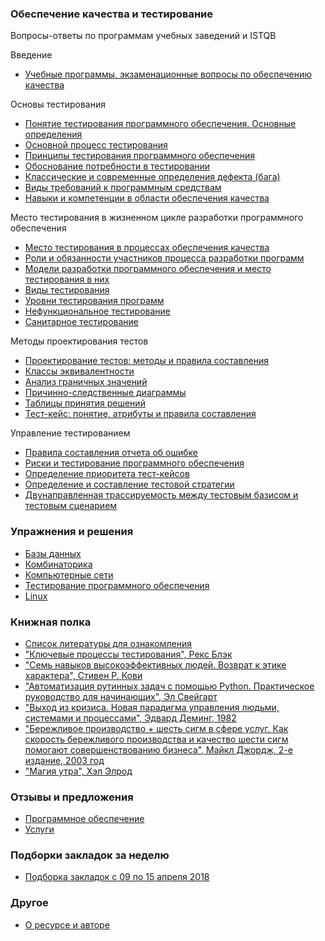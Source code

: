 <meta name="google-site-verification" content="wZ7jFu3GEXok3xG01-8W7Y7kqwt2_2gW21x1BYnjqko" />

### Обеспечение качества и тестирование

Вопросы-ответы по программам учебных заведений и ISTQB

Введение

* [Учебные программы, экзаменационные вопросы по обеспечению качества](2016-08-14-educational-programs-exam-questions-and-literature.md)

Основы тестирования

* [Понятие тестирования программного обеспечения. Основные определения](2017-05-07-software-testing-list-of-definitions.md)
* [Основной процесс тестирования](2019-05-04-critical-testing-process.md)
* [Принципы тестирования программного обеспечения](/2017-07-30-principles-of-software-testing.md)
* [Обоснование потребности в тестировании](2017-05-25-need-for-testing.md)
* [Классические и современные определения дефекта \(бага\)](2017-07-09-definition-of-the-defect-software.md)
* [Виды требований к программным средствам](2017-12-07-requirements-and-specifications-concept-types-and-content.md)
* [Навыки и компетенции в области обеспечения качества](2018-02-15-skills-and-competences-in-the-field-of-quality-assurance.md)

Место тестирования в жизненном цикле разработки программного обеспечения

* [Место тестирования в процессах обеспечения качества](2017-05-28-place-of-testing.md)
* [Роли и обязанности участников процесса разработки программ](2017-12-03-roles-and-responsibilities-of-software-development-participants.md)
* [Модели разработки программного обеспечения и место тестирования в них](2017-08-21-models-of-software-development.md)
* [Виды тестирования](2017-05-08-types-of-software-testing.md)
* [Уровни тестирования программ](2017-08-27-levels-of-testing.md)
* [Нефункциональное тестирование](2018-02-13-non-functional-types-of-software-testing.md)
* [Санитарное тестирование](2017-08-31-sanity-test.md)

Методы проектирования тестов

* [Проектирование тестов: методы и правила составления](2018-05-09-test-design.md)
* [Классы эквивалентности](2016-09-04-equivalence-classes.md)
* [Анализ граничных значений](2016-09-04-boundary-value-analysis.md)
* [Причинно-следственные диаграммы](2019-04-21-cause-and-effect-diagrams.md)
* [Таблицы принятия решений](2018-05-06-decision-tables.md)
* [Тест-кейс: понятие, атрибуты и правила составления](2017-10-09-test-case.md)

Управление тестированием

* [Правила составления отчета об ошибке](2017-02-12-bug-report.md)
* [Риски и тестирование программного обеспечения](2018-02-25-risks-and-software-testing.md)
* [Определение приоритета тест-кейсов](2018-04-23-priorities-of-test-cases.md)
* [Определение и составление тестовой стратегии](2018-02-16-defining-and-drafting-a-test-strategy.md)
* [Двунаправленная трассируемость между тестовым базисом и тестовым сценарием](2018-06-23-trace-requirements.md)

### Упражнения и решения

* [Базы данных](2018-07-09-databases-tests-and-solutions.md)
* [Комбинаторика](2018-09-22-combinatorics.md)
* [Компьютерные сети](2018-06-30-computer-networks.md)
* [Тестирование программного обеспечения](2018-03-25-software-testing-exercises-tasks-answers-and-proofs.md)
* [Linux](2018-07-05-linux-exercises-and-solutions.md)

### Книжная полка

* [Список литературы для ознакомления](2018-05-20-list-of-books-to-read.md)
* ["Ключевые процессы тестирования", Рекс Блэк](2018-05-20-critical-testing-processes.md)
* ["Семь навыков высокоэффективных людей. Возврат к этике характера", Стивен Р. Кови](2018-06-12-restoring-the-character-ethic.md)
* ["Автоматизация рутинных задач с помощью Python. Практическое руководство для начинающих", Эл Свейгарт](2018-09-30-automate-the-boring-stuff-with-python.md)
* ["Выход из кризиса. Новая парадигма управления людьми, системами и процессами", Эдвард Деминг, 1982](2019-04-25-out-of-the-crisis.md)
* ["Бережливое производство + шесть сигм в сфере услуг. Как скорость бережливого производства и качество шести сигм помогают совершенствованию бизнеса", Майкл Джордж, 2-е издание, 2003 год](2019-05-12-lean-six-sigma-for-service.md)
* ["Магия утра", Хэл Элрод](2019-05-24-the-miracle-morning.md)

### Отзывы и предложения

* [Программное обеспечение](2018-06-03-reviews-and-suggestions-for-software)
* [Услуги](2018-09-18-services.md)

### Подборки закладок за неделю

* [Подборка закладок с 09 по 15 апреля 2018](2018-04-15-pinboard-in-fifteenth.md)

### Другое

* [О ресурсе и авторе](2018-07-01-about.md)
